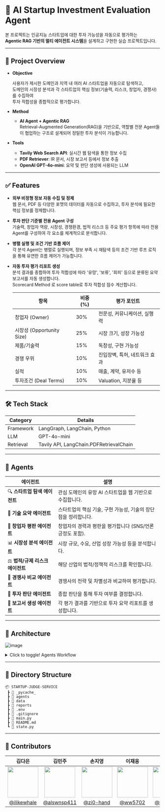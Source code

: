 # 🧠 AI Startup Investment Evaluation Agent

본 프로젝트는 인공지능 스타트업에 대한 투자 가능성을 자동으로 평가하는</br>
**Agentic RAG 기반의 멀티 에이전트 시스템**을 설계하고 구현한 실습 프로젝트입니다.

---

## 📌 Project Overview

- **Objective**
  
  사용자가 제시한 도메인과 지역 내 여러 AI 스타트업을 자동으로 탐색하고,  
  도메인의 시장성 분석과 각 스타트업의 핵심 정보(기술력, 리스크, 창업자, 경쟁사)를 수집하여</br>
  투자 적합성을 종합적으로 평가합니다.

- **Method**
  - **AI Agent + Agentic RAG**</br>
    Retrieval-Augmented Generation(RAG)을 기반으로, 역할별 전문 Agent들이 협업하는 구조로 설계되어 정밀한 투자 분석이 가능합니다.

- **Tools**
  - **Tavily Web Search API**: 실시간 웹 탐색을 통한 정보 수집
  - **PDF Retriever**: IR 문서, 시장 보고서 등에서 정보 추출
  - **OpenAI GPT-4o-mini**: 요약 및 판단 생성에 사용되는 LLM

---

## ✅ Features

- **외부 비정형 정보 자동 수집 및 정제**</br>
  웹 문서, PDF 등 다양한 포맷의 데이터를 자동으로 수집하고, 투자 분석에 필요한 핵심 정보를 정제합니다.

- **투자 판단 기준별 전용 Agent 구성**</br>
  기술력, 창업자 역량, 시장성, 경쟁환경, 법적 리스크 등 주요 평가 항목에 따라 전용 Agent를 구성하여 각 요소를 체계적으로 분석합니다.

- **병렬 실행 및 조건 기반 흐름 제어**</br>
  각 분석 Agent는 병렬로 실행되며, 정보 부족 시 재탐색 등의 조건 기반 루프 로직을 통해 유연한 흐름 제어가 가능합니다.

- **자동 투자 평가 리포트 생성**</br>
  분석 결과를 종합하여 투자 적합성에 따라 '유망', '보류', '회피' 등으로 분류된 요약 보고서를 자동 생성합니다.</br>
  Scorecard Method 로 score table로 투자 적합성 점수 계산합니다.
  
  | 항목 | 비중(%) | 평가 포인트 |
  | --- | --- | --- |
  | 창업자 (Owner) | 30% | 전문성, 커뮤니케이션, 실행력 |
  | 시장성 (Opportunity Size) | 25% | 시장 크기, 성장 가능성  |
  | 제품/기술력 | 15% | 독창성, 구현 가능성 |
  | 경쟁 우위 | 10% | 진입장벽, 특허, 네트워크 효과 |
  | 실적 | 10% | 매출, 계약, 유저수 등 |
  | 투자조건 (Deal Terms) | 10% | Valuation, 지분율 등  |

---

## 🛠️ Tech Stack

| Category   | Details                             |
|------------|-------------------------------------|
| Framework  | LangGraph, LangChain, Python        |
| LLM        | GPT-4o-mini          |
| Retrieval  | Tavily API,  LangChain.PDFRetrievalChain       |

---

## 🤖 Agents

| 에이전트 | 설명 |
|----------|------|
| 🔍 **스타트업 탐색 에이전트** | 관심 도메인의 유망 AI 스타트업을 웹 기반으로 수집합니다. |
| 🔧 **기술 요약 에이전트** | 스타트업의 핵심 기술, 구현 가능성, 기술의 장단점을 정리합니다. |
| 🙋 **창업자 평판 에이전트** | 창업자의 경력과 평판을 평가합니다 (SNS/언론 긍정도 포함). |
| 📊 **시장성 분석 에이전트** | 시장 규모, 수요, 산업 성장 가능성 등을 분석합니다. |
| ⚖️ **법적/규제 리스크 에이전트** | 해당 산업의 법적/정책적 리스크를 확인합니다. |
| 🥊 **경쟁사 비교 에이전트** | 경쟁사의 전략 및 차별성과 비교하여 평가합니다. |
| 🧮 **투자 판단 에이전트** | 종합 판단을 통해 투자 여부를 결정합니다. |
| 📝 **보고서 생성 에이전트** | 각 평가 결과를 기반으로 투자 요약 리포트를 생성합니다. |

---

## 🧩 Architecture  
![image](https://github.com/user-attachments/assets/1efeb2da-6e61-4d10-b085-1de38de29b62)

<details>
<summary>Click to toggle! Agents Workflow</summary>
  <img src="https://github.com/user-attachments/assets/3281c8ab-26f4-404e-8023-8a55e9491132", alt="agents1">
  <img src="https://github.com/user-attachments/assets/45bc23af-db87-4206-98ce-6d05d9f1be4a", alt="agents2">
</details>

---

## 📁 Directory Structure
```
📦 STARTUP-JUDGE-SERVICE
 ┣ 📂 _pycache_
 ┣ 📂 agents
 ┣ 📂 data
 ┣ 📂 reports
 ┣ 📜 .env
 ┣ 📜 .gitignore
 ┣ 📜 main.py
 ┣ 📜 README.md
 ┗ 📜 state.py
```

---

## 💫 Contributors 
<div align="center">

| **김다은** | **김민주** | **손지영** | **이재웅** | **이효정** | **진실** |
| :--------: | :--------: | :--------: | :--------: | :--------: | :------: |
| <img src="https://avatars.githubusercontent.com/u/98153670?v=4" width="100" height="100"> | <img src="https://avatars.githubusercontent.com/u/74577811?v=4" width="100" height="100"> | <img src="https://avatars.githubusercontent.com/u/122194456?v=4" width="100" height="100"> | <img src="https://avatars.githubusercontent.com/u/60501045?v=4" width="100" height="100"> | <img src="https://avatars.githubusercontent.com/u/79013520?v=4" width="100" height="100"> | <img src="https://avatars.githubusercontent.com/u/97718539?v=4" width="100" height="100"> |
| [@ilikewhale](https://github.com/ilikewhale) | [@alswnsp411](https://github.com/alswnsp411) | [@zi0-hand](https://github.com/zi0-hand) | [@ww5702](https://github.com/ww5702) | [@world-dv](https://github.com/world-dv) | [@zinsile](https://github.com/zinsile) |

</div>
